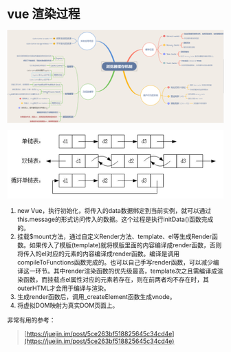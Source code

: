 # vue 渲染过程

![](../.gitbook/assets/image%20%28191%29.png)

![](../.gitbook/assets/image%20%28130%29.png)

1. new Vue，执行初始化，将传入的data数据绑定到当前实例，就可以通过this.message的形式访问传入的数据。这个过程是执行initData\(\)函数完成的。
2. 挂载$mount方法，通过自定义Render方法、template、el等生成Render函数。如果传入了模版\(template\)就将模版里面的内容编译成render函数，否则将传入的el对应的元素的内容编译成render函数。编译是调用compileToFunctions函数完成的。也可以自己手写render函数，可以减少编译这一环节。其中render渲染函数的优先级最高，template次之且需编译成渲染函数，而挂载点el属性对应的元素若存在，则在前两者均不存在时，其outerHTML才会用于编译与渲染。
3. 生成render函数后，调用\_createElement函数生成vnode。
4. 将虚拟DOM映射为真实DOM页面上。

非常有用的参考：

> [https://juejin.im/post/5ce263bf518825645c34cd4e](https://juejin.im/post/5ce263bf518825645c34cd4e)



